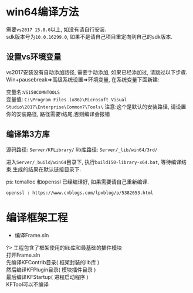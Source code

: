 # win64编译方法

需要`vs2017 15.8.0`以上, 如没有请自行安装.  
sdk版本号为`10.0.16299.0`, 如果不是请自己项目重定向到自己的sdk版本.

## 设置vs环境变量

vs2017安装没有自动添加路径, 需要手动添加, 如果已经添加过, 请跳过以下步骤.
Win+pausebreak=>高级系统设置=>环境变量, 在系统变量下面新建:

变量名:`VS150COMNTOOLS`  
变量值: `C:\Program Files (x86)\Microsoft Visual Studio\2017\Enterprise\Common7\Tools\`
注意:这个是默认的安装路径, 请设置你的安装路径, 路径需要\结尾,否则编译会报错

## 编译第3方库

源码路径: `Server/KFLibrary/`
lib库路径: `Server/_lib/win64/3rd/`

进入`Server/_build/win64`目录下, 
执行`build150-library-x64.bat`, 等待编译结束,生成的结果在默认链接目录下.

ps: tcmalloc 和openssl 已经编译好, 如果需要请自己重新编译.

    openssl : https://www.cnblogs.com/lpxblog/p/5382653.html

# 编译框架工程

- 编译Frame.sln
	
?> 工程包含了框架使用的lib库和最基础的插件模块  
打开Frame.sln  
先编译KFContrib目录( 框架封装的lib库 )  
然后编译KFPlugin目录( 模块插件目录 )  
最后编译KFStartup( 进程启动程序 )  
KFTool可以不编译
		